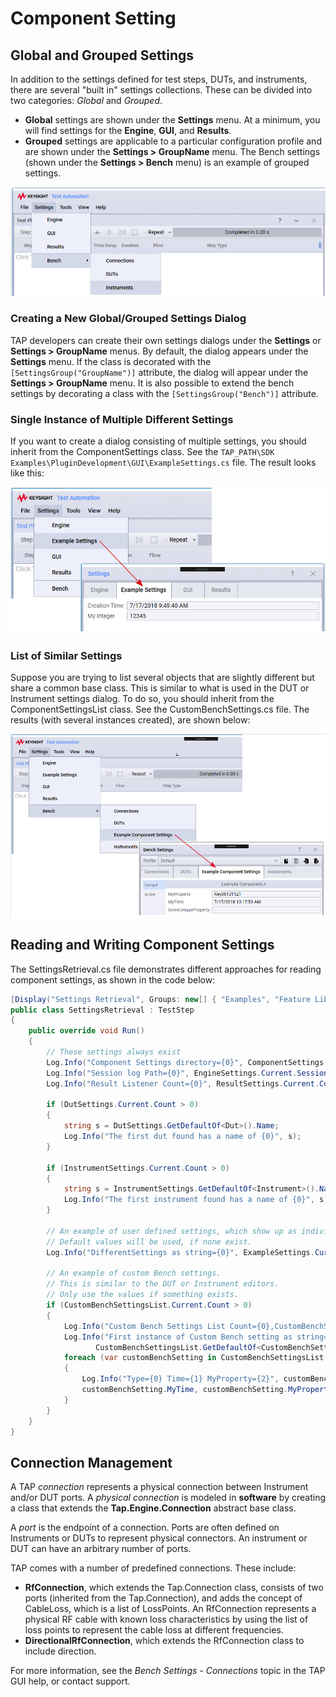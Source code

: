 Component Setting
=================
## Global and Grouped Settings

In addition to the settings defined for test steps, DUTs, and instruments, there are several "built in" settings collections. These can be divided into two categories: *Global* and *Grouped*. 

 - **Global** settings are shown under the **Settings** menu. At a minimum, you will find settings for the **Engine**, **GUI**, and **Results**.
 - **Grouped** settings are applicable to a particular configuration profile and are shown under the **Settings > GroupName** menu.  The Bench settings (shown under the **Settings > Bench** menu) is an example of grouped settings. 

![](Benchsettings.PNG)

### Creating a New Global/Grouped Settings Dialog
TAP developers can create their own settings dialogs under the **Settings** or **Settings > GroupName** menus. By default, the dialog appears under the **Settings** menu. If the class is decorated with the `[SettingsGroup("GroupName")]` attribute, the dialog will appear under the **Settings > GroupName** menu. It is also possible to extend the bench settings by decorating a class with the `[SettingsGroup("Bench")]` attribute.

### Single Instance of Multiple Different Settings
If you want to create a dialog consisting of multiple settings, you should inherit from the ComponentSettings class. See the `TAP_PATH\SDK Examples\PluginDevelopment\GUI\ExampleSettings.cs` file. The result looks like this:

![](BenchSettings2.PNG)

### List of Similar Settings
Suppose you are trying to list several objects that are slightly different but share a common base class. This is similar to what is used in the DUT or Instrument settings dialog. To do so, you should inherit from the ComponentSettingsList class. See the CustomBenchSettings.cs file. The results (with several instances created), are shown below:

![](BenchSettings3.PNG)

## Reading and Writing Component Settings

The SettingsRetrieval.cs file demonstrates different approaches for reading component settings, as shown in the code below:

```csharp
[Display("Settings Retrieval", Groups: new[] { "Examples", "Feature Library", "Step Execution" }, Order: 10000, Description: "Shows how to retrieve settings.")]
public class SettingsRetrieval : TestStep
{
    public override void Run()
    {
        // These settings always exist
        Log.Info("Component Settings directory={0}", ComponentSettings.SettingsDirectoryRoot);
        Log.Info("Session log Path={0}", EngineSettings.Current.SessionLogPath);
        Log.Info("Result Listener Count={0}", ResultSettings.Current.Count);

        if (DutSettings.Current.Count > 0)
        {
            string s = DutSettings.GetDefaultOf<Dut>().Name;
            Log.Info("The first dut found has a name of {0}", s);
        }

        if (InstrumentSettings.Current.Count > 0)
        {
            string s = InstrumentSettings.GetDefaultOf<Instrument>().Name;
            Log.Info("The first instrument found has a name of {0}", s);
        }

        // An example of user defined settings, which show up as individual tabs
        // Default values will be used, if none exist.
        Log.Info("DifferentSettings as string={0}", ExampleSettings.Current.ToString());

        // An example of custom Bench settings.
		// This is similar to the DUT or Instrument editors.
		// Only use the values if something exists.
		if (CustomBenchSettingsList.Current.Count > 0)
		{
			Log.Info("Custom Bench Settings List Count={0},CustomBenchSettingsList.Current.Count);
			Log.Info("First instance of Custom Bench setting as string={0}",
				   CustomBenchSettingsList.GetDefaultOf<CustomBenchSettings>());
			foreach (var customBenchSetting in CustomBenchSettingsList.Current)
			{
			    Log.Info("Type={0} Time={1} MyProperty={2}", customBenchSetting.GetType(), 
				customBenchSetting.MyTime, customBenchSetting.MyProperty);
			}
        }
    }
}
```
## Connection Management

A TAP *connection* represents a physical connection between Instrument and/or DUT ports. A *physical connection* is modeled in **software** by creating a class that extends the **Tap.Engine.Connection** abstract base class.

A *port* is the endpoint of a connection. Ports are often defined on Instruments or DUTs to represent physical connectors. An instrument or DUT can have an arbitrary number of ports.

TAP comes with a number of predefined connections. These include:

-	**RfConnection**, which extends the Tap.Connection class, consists of two ports (inherited from the Tap.Connection), and adds the concept of CableLoss, which is a list of LossPoints. An RfConnection represents a physical RF cable with known loss characteristics by using the list of loss points to represent the cable loss at different frequencies.
-	**DirectionalRfConnection**, which extends the RfConnection class to include direction.

For more information, see the *Bench Settings - Connections* topic in the TAP GUI help, or contact support.
